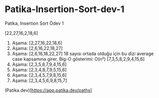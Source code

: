 # Patika-Insertion-Sort-dev-1
Patika, Insertion Sort Ödev 1

[22,27,16,2,18,6] 
1.	Aşama: [2,27,16,22,18,6]
2.	Aşama: [2,6,16,22,18,27]
3.	Aşama: [2,6,16,18,22,27]
18 sayısı ortada olduğu için bu dizi average case kapsamına girer. 
Big-O gösterimi: O(n²)
[7,3,5,8,2,9,4,15,6]
1.	Aşama: [2,3,5,8,7,9,4,15,6]
2.	Aşama: [2,3,4,8,7,9,5,15,6]
3.	Aşama: [2,3,4,5,7,9,8,15,6]
4.	Aşama: [2,3,4,5,6,9,8,15,7]

(Patika.dev)[https://app.patika.dev/paths]
